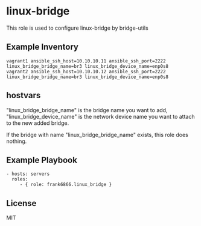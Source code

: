 linux-bridge
============

This role is used to configure linux-bridge by bridge-utils


Example Inventory
-----------------
```
vagrant1 ansible_ssh_host=10.10.10.11 ansible_ssh_port=2222 linux_bridge_bridge_name=br3 linux_bridge_device_name=enp0s8
vagrant2 ansible_ssh_host=10.10.10.12 ansible_ssh_port=2222 linux_bridge_bridge_name=br3 linux_bridge_device_name=enp0s8
```

hostvars 
--------
"linux_bridge_bridge_name" is the bridge name you want to add, "linux_bridge_device_name" is the network device name you want to attach to the new added bridge.  

If the bridge with name "linux_bridge_bridge_name" exists, this role does nothing. 

Example Playbook
----------------
```
- hosts: servers
  roles:
     - { role: frank6866.linux_bridge }

```

License
-------

MIT
